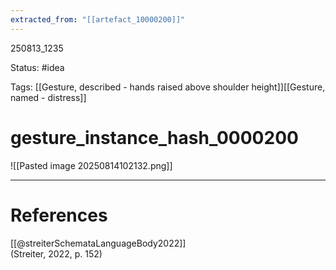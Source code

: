 ```yaml
---
extracted_from: "[[artefact_10000200]]"
---
```


250813_1235

Status: #idea

Tags: [[Gesture, described - hands raised above shoulder height]][[Gesture, named - distress]]
# gesture_instance_hash_0000200


![[Pasted image 20250814102132.png]]


---
# References
[[@streiterSchemataLanguageBody2022]]  
(Streiter, 2022, p. 152)